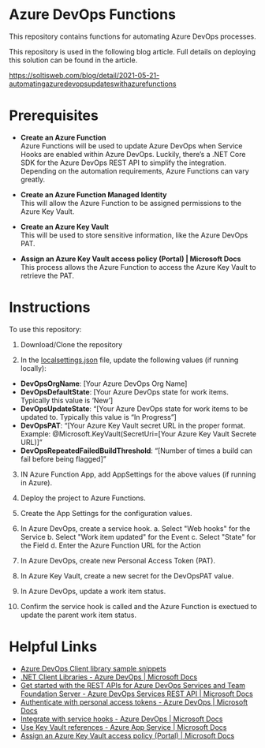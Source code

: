 # Azure DevOps Functions
This repository contains functions for automating Azure DevOps processes.

This repository is used in the following blog article. Full details on deploying this solution can be found in the article.

https://soltisweb.com/blog/detail/2021-05-21-automatingazuredevopsupdateswithazurefunctions

# Prerequisites
* **Create an Azure Function**  
Azure Functions will be used to update Azure DevOps when Service Hooks are enabled within Azure DevOps. Luckily, there’s a .NET Core SDK for the Azure DevOps REST API to simplify the integration. Depending on the automation requirements, Azure Functions can vary greatly.

* **Create an Azure Function Managed Identity**  
This will allow the Azure Function to be assigned permissions to the Azure Key Vault.

* **Create an Azure Key Vault**  
This will be used to store sensitive information, like the Azure DevOps PAT.

* **Assign an Azure Key Vault access policy (Portal) | Microsoft Docs**  
This process allows the Azure Function to access the Azure Key Vault to retrieve the PAT.


# Instructions
To use this repository:

1. Download/Clone the repository

2. In the [localsettings.json](https://github.com/BryanSoltis/AzureDevOpsFunctions/blob/master/local.settings.json) file, update the following values (if running locally):

* **DevOpsOrgName**: [Your Azure DevOps Org Name]
* **DevOpsDefaultState**: [Your Azure DevOps state for work items. Typically this value is ‘New’]
* **DevOpsUpdateState**: “[Your Azure DevOps state for work items to be updated to. Typically this value is “In Progress”]
* **DevOpsPAT**: “[Your Azure Key Vault secret URL in the proper format. Example: @Microsoft.KeyVault(SecretUri=[Your Azure Key Vault Secrete URL)]”
* **DevOpsRepeatedFailedBuildThreshold**: “[Number of times a build can fail before being flagged]”

3. IN Azure Function App, add AppSettings for the above values (if running in Azure).

4. Deploy the project to Azure Functions.

5. Create the App Settings for the configuration values.

6. In Azure DevOps, create a service hook.
    a. Select "Web hooks" for the Service
    b. Select "Work item updated" for the Event
    c. Select "State" for the Field
    d. Enter the Azure Function URL for the Action

7. In Azure DevOps, create new Personal Access Token (PAT).

8. In Azure Key Vault, create a new secret for the DevOpsPAT value.

9. In Azure DevOps, update a work item status.

10. Confirm the service hook is called and the Azure Function is exectued to update the parent work item status.

# Helpful Links

* [Azure DevOps Client library sample snippets](https://github.com/microsoft/azure-devops-dotnet-samples/tree/main/ClientLibrary/Samples)
* [.NET Client Libraries - Azure DevOps | Microsoft Docs](https://docs.microsoft.com/en-us/azure/devops/integrate/concepts/dotnet-client-libraries?view=azure-devops)
* [Get started with the REST APIs for Azure DevOps Services and Team Foundation Server - Azure DevOps Services REST API | Microsoft Docs](https://docs.microsoft.com/en-us/rest/api/azure/devops/?view=azure-devops-rest-6.1)
* [Authenticate with personal access tokens - Azure DevOps | Microsoft Docs](https://docs.microsoft.com/en-us/azure/devops/organizations/accounts/use-personal-access-tokens-to-authenticate?view=azure-devops&tabs=preview-page)
* [Integrate with service hooks - Azure DevOps | Microsoft Docs](https://docs.microsoft.com/en-us/azure/devops/service-hooks/overview?view=azure-devops)
* [Use Key Vault references - Azure App Service | Microsoft Docs](https://docs.microsoft.com/en-us/azure/app-service/app-service-key-vault-references)
* [Assign an Azure Key Vault access policy (Portal) | Microsoft Docs](https://docs.microsoft.com/en-us/azure/key-vault/general/assign-access-policy-portal)
